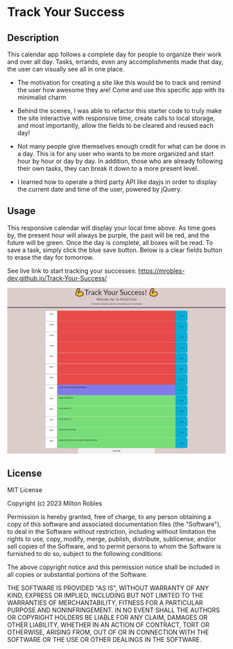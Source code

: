 # Track Your Success

## Description

This calendar app follows a complete day for people to organize their work and over all day. Tasks, errands, even any accomplishments made that day, the user can visually see all in one place.

- The motivation for creating a site like this would be to track and remind the user how awesome they are! Come and use this specific app with its minimalist charm

- Behind the scenes, I was able to refactor this starter code to truly make the site interactive with responsive time, create calls to local storage, and most importantly, allow the fields to be cleared and reused each day!

- Not many people give themselves enough credit for what can be done in a day. This is for any user who wants to be more organized and start hour by hour or day by day. In addition, those who are already following their own tasks, they can break it down to a more present level.

- I learned how to operate a third party API like dayjs in order to display the current date and time of the user, powered by jQuery.

## Usage

This responsive calendar will display your local time above. As time goes by, the present hour will always be purple, the past will be red, and the future will be green. Once the day is complete, all boxes will be read. To save a task, simply click the blue save button. Below is a clear fields button to erase the day for tomorrow. 

See live link to start tracking your successes:
https://mrobles-dev.github.io/Track-Your-Success/


![alt text](./Assets/screencapture-mrobles-dev-github-io-Track-Your-Success-2023-04-16-16_23_54.png)

## License
MIT License

Copyright (c) 2023 Milton Robles

Permission is hereby granted, free of charge, to any person obtaining a copy
of this software and associated documentation files (the "Software"), to deal
in the Software without restriction, including without limitation the rights
to use, copy, modify, merge, publish, distribute, sublicense, and/or sell
copies of the Software, and to permit persons to whom the Software is
furnished to do so, subject to the following conditions:

The above copyright notice and this permission notice shall be included in all
copies or substantial portions of the Software.

THE SOFTWARE IS PROVIDED "AS IS", WITHOUT WARRANTY OF ANY KIND, EXPRESS OR
IMPLIED, INCLUDING BUT NOT LIMITED TO THE WARRANTIES OF MERCHANTABILITY,
FITNESS FOR A PARTICULAR PURPOSE AND NONINFRINGEMENT. IN NO EVENT SHALL THE
AUTHORS OR COPYRIGHT HOLDERS BE LIABLE FOR ANY CLAIM, DAMAGES OR OTHER
LIABILITY, WHETHER IN AN ACTION OF CONTRACT, TORT OR OTHERWISE, ARISING FROM,
OUT OF OR IN CONNECTION WITH THE SOFTWARE OR THE USE OR OTHER DEALINGS IN THE
SOFTWARE.

  
